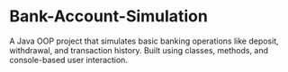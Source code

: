 # Bank-Account-Simulation
A Java OOP project that simulates basic banking operations like deposit, withdrawal, and transaction history. Built using classes, methods, and console-based user interaction.
